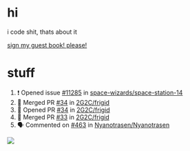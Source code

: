 # hi
i code shit, thats about it

[sign my guest book! please!](https://github.com/Just-a-Unity-Dev/Just-a-Unity-Dev/issues/new?&body=Sign%20my%20guest%20book%20by%20placing%20your%20name%20in%20the%20title,%20how%27d%20you%20get%20to%20this%20page%20and%20why?%20Don%27t%20forget%20you%20have%20an%20entire%20notebook%20in%20your%20hands!)


# stuff
<!--START_SECTION:activity-->
1. ❗️ Opened issue [#11285](https://github.com/space-wizards/space-station-14/issues/11285) in [space-wizards/space-station-14](https://github.com/space-wizards/space-station-14)
2. 🎉 Merged PR [#34](https://github.com/2G2C/frigid/pull/34) in [2G2C/frigid](https://github.com/2G2C/frigid)
3. 💪 Opened PR [#34](https://github.com/2G2C/frigid/pull/34) in [2G2C/frigid](https://github.com/2G2C/frigid)
4. 🎉 Merged PR [#33](https://github.com/2G2C/frigid/pull/33) in [2G2C/frigid](https://github.com/2G2C/frigid)
5. 🗣 Commented on [#463](https://github.com/Nyanotrasen/Nyanotrasen/issues/463) in [Nyanotrasen/Nyanotrasen](https://github.com/Nyanotrasen/Nyanotrasen)
<!--END_SECTION:activity-->

![](https://github-profile-summary-cards.vercel.app/api/cards/profile-details?username=Just-a-Unity-Dev&theme=solarized_dark)
